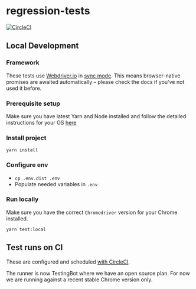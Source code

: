 # regression-tests

[![CircleCI](https://circleci.com/gh/thebiggive/regression-tests.svg?style=svg)](https://circleci.com/gh/thebiggive/regression-tests)

## Local Development

### Framework

These tests use [Webdriver.io](https://webdriver.io/) in
[sync mode](https://webdriver.io/docs/sync-vs-async.html). This means
browser-native promises are awaited automatically – please check the docs
if you've not used it before.

### Prerequisite setup
Make sure you have latest Yarn and Node installed and follow the detailed instructions for your OS [here](https://github.com/nodejs/node-gyp) 

### Install project

```
yarn install
```

### Configure env

* `cp .env.dist .env`
* Populate needed variables in `.env`

### Run locally

Make sure you have the correct `Chromedriver` version for your Chrome installed.
```
yarn test:local
```

## Test runs on CI

These are configured and scheduled [with CircleCI](./circle.yml).

The runner is now TestingBot where we have an open source plan. For now we are running against a recent stable Chrome version only.

